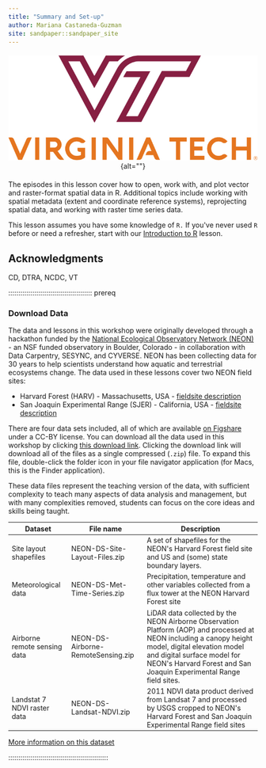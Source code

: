 ```yaml
---
title: "Summary and Set-up"
author: Mariana Castaneda-Guzman
site: sandpaper::sandpaper_site
---
```


<p></p>

<div style="text-align: center; margin-top: 20px; margin-bottom: 20px;">
  
![](episodes/fig/Vertical_VT_Full_Color_RGB.jpg){alt=""}

</div>

<p></p>

The episodes in this lesson cover how to open, work with, and plot
vector and raster-format spatial data in R. Additional topics include
working with spatial metadata (extent and coordinate reference systems),
reprojecting spatial data, and working with raster time series data.

This lesson assumes you have some knowledge of `R.` If you've never
used `R` before or need a refresher, start with our
[Introduction to R](https://castanedam.github.io/DTRA_workshop_R/)
lesson.

## Acknowledgments

CD, DTRA, NCDC, VT

::::::::::::::::::::::::::::::::::::::::::  prereq

### Download Data

The data and lessons in this workshop were originally developed through a hackathon funded by the
[National Ecological Observatory Network (NEON)](https://www.neonscience.org/) - an NSF funded observatory in Boulder, Colorado - in
collaboration with Data Carpentry, SESYNC, and CYVERSE. NEON has been collecting data for 30 years to help scientists understand
how aquatic and terrestrial ecosystems change. The data used in these lessons cover two NEON field sites:

- Harvard Forest (HARV) - Massachusetts, USA - [fieldsite description](https://www.neonscience.org/field-sites/field-sites-map/HARV)
- San Joaquin Experimental Range (SJER) - California, USA - [fieldsite description](https://www.neonscience.org/field-sites/field-sites-map/SJER)

There are four data sets included, all of which are available
[on Figshare](https://figshare.com/articles/Spatio_temporal_Series_Teaching_Data_Subsets/2009586)
under a CC-BY license. You can download all the data used in this workshop by clicking
[this download link](https://ndownloader.figshare.com/articles/2009586/versions/10).
Clicking the download link will download all of the files as a single compressed
(`.zip`) file. To expand this file, double-click the folder icon in your file navigator application (for Macs, this is the Finder
application).

These data files represent the teaching version of the data, with sufficient complexity to teach many aspects of  data analysis and
management, but with many complexities removed, students can focus on the core ideas and skills being taught.

| Dataset                      | File name                                                                                  | Description                                                                                                                                                                                                                                             | 
| ------------------------------------------------------------------------------------------------------------------------- | ----------------------------------------------------------- | ----------------------------------------------------------------------------------------------------------------------------------------------------------------------------------------- |
| Site layout shapefiles       | NEON-DS-Site-Layout-Files.zip                                                              | A set of shapefiles for the NEON's Harvard Forest field site and US and (some) state boundary layers.                                                                                                                                                   | 
| Meteorological data          | NEON-DS-Met-Time-Series.zip                                                                | Precipitation, temperature and other variables collected from a flux tower at the NEON Harvard Forest site                                                                                                                                              | 
| Airborne remote sensing data | NEON-DS-Airborne-RemoteSensing.zip                                                         | LiDAR data collected by the NEON Airborne Observation Platform (AOP) and processed at NEON including a canopy height model, digital elevation model and digital surface model for NEON's Harvard Forest and San Joaquin Experimental Range field sites. | 
| Landstat 7 NDVI raster data  | NEON-DS-Landsat-NDVI.zip                                                                   | 2011 NDVI data product derived from Landsat 7 and processed by USGS cropped to NEON's Harvard Forest and San Joaquin Experimental Range field sites                                                                                                     | 

[More information on this dataset](instructors/data.md)

::::::::::::::::::::::::::::::::::::::::::::::::::


